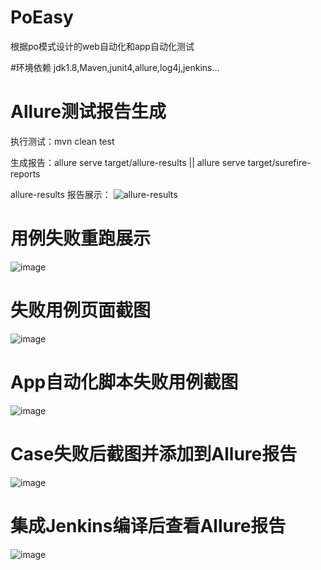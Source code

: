 # PoEasy
根据po模式设计的web自动化和app自动化测试

#环境依赖
jdk1.8,Maven,junit4,allure,log4j,jenkins...

# Allure测试报告生成
执行测试：mvn clean test

生成报告：allure serve target/allure-results   ||   allure serve target/surefire-reports

allure-results 报告展示：
![allure-results](https://user-images.githubusercontent.com/29562824/114662894-0866aa80-9d2c-11eb-9e59-d505b756e9c5.png)

# 用例失败重跑展示
![image](https://user-images.githubusercontent.com/29562824/114899624-b154f880-9e45-11eb-86ba-0a5ada70f7da.png)

# 失败用例页面截图
![image](https://user-images.githubusercontent.com/29562824/114923412-6051fe00-9e5f-11eb-958d-46429b674d7b.png)

# App自动化脚本失败用例截图
![image](https://user-images.githubusercontent.com/29562824/115251190-e2db0600-a15c-11eb-953f-cad14be0f669.png)

# Case失败后截图并添加到Allure报告
![image](https://user-images.githubusercontent.com/29562824/115246662-ac02f100-a158-11eb-925a-010938023c1f.png)

# 集成Jenkins编译后查看Allure报告
![image](https://user-images.githubusercontent.com/29562824/115375933-d5775780-a200-11eb-8cc9-76f52d9ac6c8.png)

